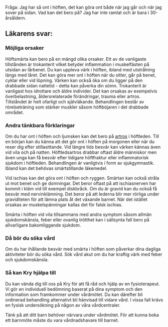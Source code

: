 Fråga: Jag har så ont i höften, det kan göra ont både när jag går och när jag sover på sidan. Vad kan det bero på? Jag har inte ramlat och är bara i 30-årsåldern.

Läkarens svar:
--------------

### Möjliga orsaker

Höftsmärta kan bero på en mängd olika orsaker. Ett av de vanligaste tillstånden är trokanterit vilket betyder inflammation i muskelfästen på utsidan av lårbenet. Du kan uppleva värk i höften, ibland med utstrålning längs med låret. Det kan göra mer ont i höften när du sitter, går på benet, cyklar eller vid löpning. Värken kan också öka om du ligger på den drabbade sidan nattetid - detta kan påverka din sömn. Trokanterit är vanligast hos idrottare och äldre individer. Det kan orsakas av exempelvis överbelastning, åldersrelaterade förändringar, trauma eller artros. Tillståndet är helt ofarligt och självläkande. Behandlingen består av rörelseträning som stärker muskler såsom höftböjaren i det drabbade området.

### Andra tänkbara förklaringar

Om du har ont i höften och ljumsken kan det bero på [artros](https://www.kry.se/fakta/artros/ "artros") i höftleden. Till en början kan du känna att det gör ont i höften på morgonen eller när du reser dig efter stillasittande. Vid längre tids besvär kan värken kännas även vid vila och på natten. Höftledsartros drabbar oftast äldre människor men även unga kan få besvär efter tidigare höftfraktur eller inflammatorisk sjukdom i höftleden. Behandlingen är vanligtvis i form av sjukgymnastik. Ibland kan det behövas smärtstillande läkemedel.

Vid ischias kan det göra ont i höften och ryggen. Smärtan kan också stråla ut mot benet och ge domningar. Det beror oftast på att ischiasnerven har kommit i kläm vid till exempel diskbråck. Om du är gravid kan du också få besvär med nervinklämning. Det beror på att lederna blir mer rörliga under graviditeten för att lämna plats åt det växande barnet. När det istället orsakas av muskelspänningar kallas det för falsk ischias.

Smärta i höften vid vila tillsammans med andra symptom såsom allmän sjukdomskänsla, feber eller ovanlig trötthet kan i sällsynta fall bero på allvarligare bakomliggande sjukdom.

### Då bör du söka vård

Om du har ihållande besvär med smärta i höften som påverkar dina dagliga aktiviteter bör du söka vård. Sök vård akut om du har kraftig värk med feber och sjukdomskänsla.

### Så kan Kry hjälpa till

Du kan vända dig till oss på Kry för att få råd och hjälp av en fysioterapeut. Vi gör en individuell bedömning baserat på dina symptom och den information som framkommer under vårdmötet. Du kan därefter bli ordinerad behandling alternativt bli hänvisad till vidare vård. I vissa fall krävs en fysisk undersökning på någon av våra vårdcentraler.

Tänk på att ditt barn behöver närvara under vårdmötet. För att kunna boka ett barnmöte måste du vara vårdnadshavare till barnet.